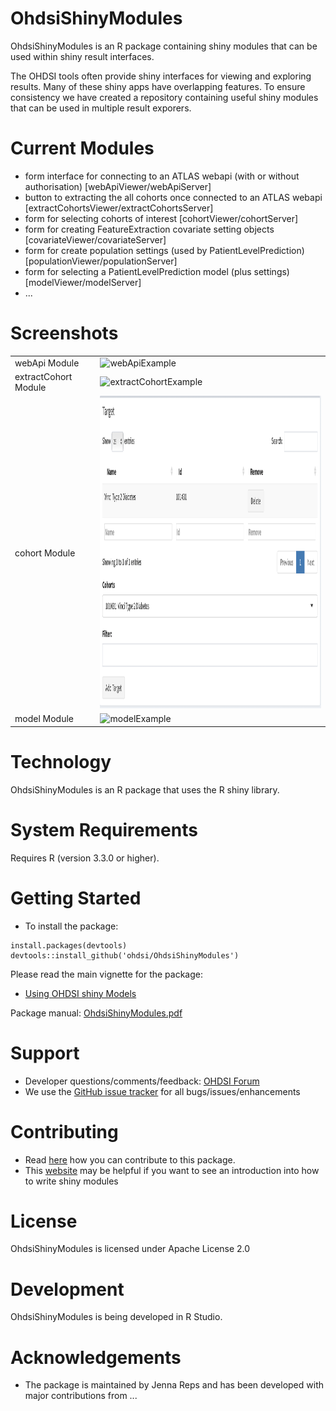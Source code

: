OhdsiShinyModules
======================

OhdsiShinyModules is an R package containing shiny modules that can be used within shiny result interfaces.

The OHDSI tools often provide shiny interfaces for viewing and exploring results.  Many of these shiny apps have overlapping features.  To ensure consistency we have created a repository containing useful shiny modules that can be used in multiple result exporers.

Current Modules
========
- form interface for connecting to an ATLAS webapi (with or without authorisation) [webApiViewer/webApiServer]
- button to extracting the all cohorts once connected to an ATLAS webapi [extractCohortsViewer/extractCohortsServer]
- form for selecting cohorts of interest [cohortViewer/cohortServer] 
- form for creating FeatureExtraction covariate setting objects [covariateViewer/covariateServer]
- form for create population settings (used by PatientLevelPrediction) [populationViewer/populationServer]
- form for selecting a PatientLevelPrediction model (plus settings) [modelViewer/modelServer]
- ...

Screenshots
===========

<table>

<tr>
<td> webApi Module </td>
<td>
<img src="https://github.com/OHDSI/OhdsiShinyModules/blob/master/vignettes/screenshots/webApiExample.png" alt="webApiExample" width = 300px height = 300px />
</td>
</tr>

<tr>
<td> extractCohort Module </td>
<td>
<img src="https://raw.githubusercontent.com/OHDSI/OhdsiShinyModules/master/vignettes/screenshots/extractCohortExample.png" alt="extractCohortExample" width = 200px height = 100px  />
</td>
</tr>

<tr>
<td> cohort Module </td>
<td>
<img src="vignettes/screenshots/cohortExample.png" alt="cohortExample" width = 500px height = 500px />
</td>
</tr>

<tr>
<td> model Module </td>
<td>
<img src="https://github.com/OHDSI/OhdsiShinyModules/raw/master/vignettes/screenshots/modelExample.png" alt="modelExample" width = 500px height = 500px />
</td>
</tr>

</table>


Technology
==========
OhdsiShinyModules is an R package that uses the R shiny library.  

System Requirements
===================
Requires R (version 3.3.0 or higher). 

Getting Started
===============

- To install the package:

```
install.packages(devtools)
devtools::install_github('ohdsi/OhdsiShinyModules')
```

Please read the main vignette for the package:

- [Using OHDSI shiny Models](https://github.com/OHDSI/OhdsiShinyModules/blob/master/inst/doc/UsingOhdsiShinyModules.pdf)

Package manual: [OhdsiShinyModules.pdf](https://github.com/OHDSI/OhdsiShinyModules/blob/master/extras/OhdsiShinyModules.pdf)


Support
=======
* Developer questions/comments/feedback: <a href="http://forums.ohdsi.org/c/developers">OHDSI Forum</a>
* We use the <a href="https://github.com/OHDSI/OhdsiShinyModules/issues">GitHub issue tracker</a> for all bugs/issues/enhancements

Contributing
============
* Read [here](https://ohdsi.github.io/Hades/contribute.html) how you can contribute to this package. 
* This [website](https://mastering-shiny.org/scaling-modules.html) may be helpful if you want to see an introduction into how to write shiny modules
 
License
=======
OhdsiShinyModules is licensed under Apache License 2.0

Development
===========
OhdsiShinyModules is being developed in R Studio.


# Acknowledgements

- The package is maintained by Jenna Reps and has been developed with major contributions from ...